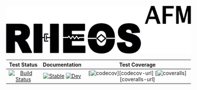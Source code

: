 <a name="logo"/>
<div align="center">
<img src="docs/logo.png" height="130"></img>
</a>
</div>

|**Test Status**|**Documentation**|**Test Coverage**|
|:-------------:|:---------------:|:---------------:|
| [![Build Status][travis-img]][travis-url] | [![Stable][docs-sta-img]][docs-sta-url] [![Dev][docs-dev-img]][docs-dev-url] | [![codecov][codecov-img]][codecov-url] [![coveralls][coveralls-img]][coveralls-url] | 




[travis-img]: https://travis-ci.org/JuliaRheology/RHEOSafm.jl.svg?branch=master
[travis-url]: https://travis-ci.org/github/JuliaRheology/RHEOSafm.jl

[docs-sta-img]: https://img.shields.io/badge/docs-stable-blue.svg
[docs-sta-url]: https://JuliaRheology.github.io/RHEOSafm.jl/stable

[docs-dev-img]: https://img.shields.io/badge/docs-dev-blue.svg
[docs-dev-url]: https://JuliaRheology.github.io/RHEOSafm.jl/dev

[codecov-img]: 
[codecov-url]: 

[coveralls-img]: 
[coveralls-url]: 

